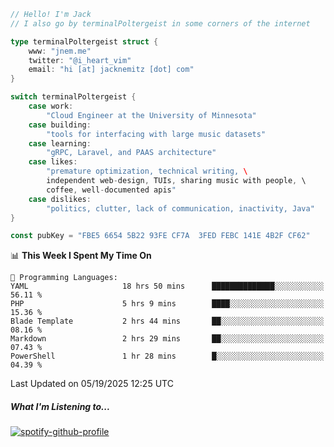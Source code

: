 ```go
// Hello! I'm Jack
// I also go by terminalPoltergeist in some corners of the internet

type terminalPoltergeist struct {
    www: "jnem.me"
    twitter: "@i_heart_vim"
    email: "hi [at] jacknemitz [dot] com"
}

switch terminalPoltergeist {
    case work:
        "Cloud Engineer at the University of Minnesota"
    case building:
        "tools for interfacing with large music datasets"
    case learning:
        "gRPC, Laravel, and PAAS architecture"
    case likes:
        "premature optimization, technical writing, \
        independent web-design, TUIs, sharing music with people, \
        coffee, well-documented apis"
    case dislikes:
        "politics, clutter, lack of communication, inactivity, Java"
}

const pubKey = "FBE5 6654 5B22 93FE CF7A  3FED FEBC 141E 4B2F CF62"
```

<!--START_SECTION:waka-->
📊 **This Week I Spent My Time On** 

```text
💬 Programming Languages: 
YAML                     18 hrs 50 mins      ██████████████░░░░░░░░░░░   56.11 % 
PHP                      5 hrs 9 mins        ████░░░░░░░░░░░░░░░░░░░░░   15.36 % 
Blade Template           2 hrs 44 mins       ██░░░░░░░░░░░░░░░░░░░░░░░   08.16 % 
Markdown                 2 hrs 29 mins       ██░░░░░░░░░░░░░░░░░░░░░░░   07.43 % 
PowerShell               1 hr 28 mins        █░░░░░░░░░░░░░░░░░░░░░░░░   04.39 % 
```


 Last Updated on 05/19/2025 12:25 UTC
<!--END_SECTION:waka-->

##### What I'm Listening to...

[![spotify-github-profile](https://jnem.me/listening-item?maxAge=2592000)](https://jnem.me/listening)
